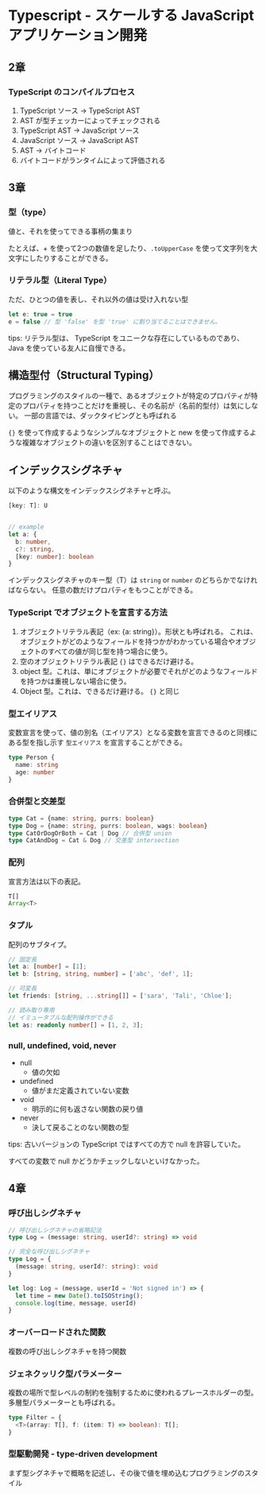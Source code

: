 # Typescript - スケールする JavaScript アプリケーション開発

## 2章

### TypeScript のコンパイルプロセス

1. TypeScript ソース → TypeScript AST
2. AST が型チェッカーによってチェックされる
3. TypeScript AST → JavaScript ソース
4. JavaScript ソース → JavaScript AST
5. AST → バイトコード
6. バイトコードがランタイムによって評価される

## 3章

### 型（type）

値と、それを使ってできる事柄の集まり

たとえば、+ を使って2つの数値を足したり、`.toUpperCase` を使って文字列を大文字にしたりすることができる。

### リテラル型（Literal Type）

ただ、ひとつの値を表し、それ以外の値は受け入れない型

```ts
let e: true = true
e = false // 型 'false' を型 'true' に割り当てることはできません。
```

tips: リテラル型は、 TypeScript をユニークな存在にしているものであり、 Java を使っている友人に自慢できる。

## 構造型付（Structural Typing）

プログラミングのスタイルの一種で、あるオブジェクトが特定のプロパティが特定のプロパティを持つことだけを重視し、その名前が（名前的型付）は気にしない。
一部の言語では、ダックタイピングとも呼ばれる

`{}` を使って作成するようなシンプルなオブジェクトと new を使って作成するような複雑なオブジェクトの違いを区別することはできない。

## インデックスシグネチャ

以下のような構文をインデックスシグネチャと呼ぶ。

```ts
[key: T]: U


// example
let a: {
  b: number,
  c?: string,
  [key: number]: boolean
}

```

インデックスシグネチャのキー型（T）は `string` or `number` のどちらかでなければならない。
任意の数だけプロパティをもつことができる。

### TypeScript でオブジェクトを宣言する方法

1. オブジェクトリテラル表記（ex: {a: string}）。形状とも呼ばれる。
これは、オブジェクトがどのようなフィールドを持つかがわかっている場合やオブジェクトのすべての値が同じ型を持つ場合に使う。
1. 空のオブジェクトリテラル表記 `{}` はできるだけ避ける。
1. object 型。これは、単にオブジェクトが必要でそれがどのようなフィールドを持つかは重視しない場合に使う。
1. Object 型。これは、できるだけ避ける。 `{}` と同じ

### 型エイリアス

変数宣言を使って、値の別名（エイリアス）となる変数を宣言できるのと同様にある型を指し示す `型エイリアス` を宣言することができる。

```ts
type Person {
  name: string
  age: number
}
```

### 合併型と交差型

```ts
type Cat = {name: string, purrs: boolean}
type Dog = {name: string, purrs: boolean, wags: boolean}
type CatOrDogOrBoth = Cat | Dog // 合併型 union
type CatAndDog = Cat & Dog // 交差型 intersection
```

### 配列

宣言方法は以下の表記。

```ts
T[]
Array<T>
```

### タプル

配列のサブタイプ。

```ts
// 固定長
let a: [number] = [1];
let b: [string, string, number] = ['abc', 'def', 1];

// 可変長
let friends: [string, ...string[]] = ['sara', 'Tali', 'Chloe'];

// 読み取り専用
// イミュータブルな配列操作ができる
let as: readonly number[] = [1, 2, 3];
```

### null, undefined, void, never

- null
  - 値の欠如
- undefined
  - 値がまだ定義されていない変数
- void
  - 明示的に何も返さない関数の戻り値
- never
  - 決して戻ることのない関数の型

tips: 古いバージョンの TypeScript ではすべての方で null を許容していた。

すべての変数で null かどうかチェックしないといけなかった。

## 4章

### 呼び出しシグネチャ

```ts
// 呼び出しシグネチャの省略記法
type Log = (message: string, userId?: string) => void

// 完全な呼び出しシグネチャ
type Log = {
  (message: string, userId?: string): void
}

let log: Log = (message, userId = 'Not signed in') => {
  let time = new Date().toISOString();
  console.log(time, message, userId)
}
```

### オーバーロードされた関数

複数の呼び出しシグネチャを持つ関数

### ジェネクッリク型パラメーター

複数の場所で型レベルの制約を強制するために使われるプレースホルダーの型。
多層型パラメーターとも呼ばれる。

```ts
type Filter = {
  <T>(array: T[], f: (item: T) => boolean): T[];
}
```

### 型駆動開発 - type-driven development

まず型シグネチャで概略を記述し、その後で値を埋め込むプログラミングのスタイル


